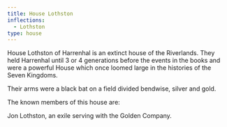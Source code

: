 ```yaml
---
title: House Lothston
inflections:
  - Lothston
type: house
---
```


House Lothston of Harrenhal is an extinct house of the Riverlands. They held Harrenhal until 3 or 4 generations before the events in the books and were a powerful House which once loomed large in the histories of the Seven Kingdoms.

Their arms were a black bat on a field divided bendwise, silver and gold.

The known members of this house are:

Jon Lothston, an exile serving with the Golden Company.


